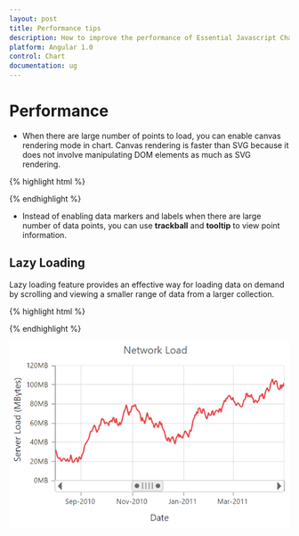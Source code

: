 ```yaml
---
layout: post
title: Performance tips 
description: How to improve the performance of Essential Javascript Chart
platform: Angular 1.0
control: Chart
documentation: ug
---
```


# Performance 

* When there are large number of points to load, you can enable canvas rendering mode in chart. Canvas rendering is faster than SVG because it does not involve manipulating DOM elements as much as SVG rendering.   

{% highlight html %}

<html xmlns="http://www.w3.org/1999/xhtml" lang="en" ng-app="ChartApp">
    <head>
        <title>Essential Studio for AngularJS: Chart</title>
        <!--CSS and Script file References -->
    </head>
    <body ng-controller="ChartCtrl">
        <div id="container" ej-chart e-enablecanvasrendering="true">
        </div>
        <script>
        angular.module('ChartApp', ['ejangular'])
        .controller('ChartCtrl', function ($scope) {
                   });
        </script>
    </body>
</html>

{% endhighlight %}




* Instead of enabling data markers and labels when there are large number of data points, you can use **trackball** and **tooltip** to view point information.

## Lazy Loading

Lazy loading feature provides an effective way for loading data on demand by scrolling and viewing a smaller range of data from a larger collection.

{% highlight html %}

<html xmlns="http://www.w3.org/1999/xhtml" lang="en" ng-app="ChartApp">
    <head>
        <title>Essential Studio for AngularJS: Chart</title>
        <!--CSS and Script file References -->
    </head>
    <body ng-controller="ChartCtrl">
        <div id="container" ej-chart e-enablecanvasrendering="true" 
        e-primaryxaxis-scrollbarsettings-visible="true" 
        e-primaryxaxis-scrollbarsettings-canresize="true"
        e-primaryxaxis-scrollbarsettings-range-min="2009/1/1"
        e-primaryxaxis-scrollbarsettings-range-max="2014/1/1">
        </div>
        <script>
        angular.module('ChartApp', ['ejangular'])
        .controller('ChartCtrl', function ($scope) {
                        });
        </script>
    </body>
</html>
 
 {% endhighlight %}

![](Performance_images/Perform_img1.png)